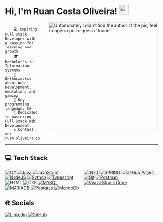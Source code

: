 <h1 align="left">
    Hi, I'm Ruan Costa Oliveira!
    <img src="https://media.giphy.com/media/hvRJCLFzcasrR4ia7z/giphy.gif" width="30">
</h1>

<img align="right" src="https://img.freepik.com/free-vector/laptop-with-program-code-isometric-icon-software-development-programming-applications-dark-neon_39422-971.jpg?t=st=1735516659~exp=1735520259~hmac=88285e025c79b3793fed100d44e1208ee52e39c9e9fc95740e39f776c5cf540a&w=1380" alt="Unfortunately I didn't find the author of the pic, feel to open a pull request if found" width="360" style="margin-left:30px;" />

```

    💻 Aspiring Full Stack Developer with a passion for learning and growth  
    🎓 Bachelor's in Information Systems  
    📝 Enthusiastic about Web Development, emulation, and gaming  
    🌟 Key programming language: C#  
    🚩 Dedicated to mastering Full Stack Web Development  
    ✉️ Contact me: ruan.oliveira.costa13@gmail.com  

```
<hr>

## 💻 Tech Stack
<p style="column-count: 2; column-gap: 16px;">
    <a href="https://dotnet.microsoft.com/"><img style="border-radius: 2px" alt="C#" src="https://img.shields.io/badge/C%23-239120?style=for-the-badge&logo=c-sharp&logoColor=white"></a>
    <a href="https://www.oracle.com/br/java/technologies/downloads/"><img style="border-radius: 2px" alt="Java" src="https://img.shields.io/badge/java-%23ED8B00.svg?style=for-the-badge&logo=openjdk&logoColor=white" /></a>
    <a href="https://www.oracle.com/br/java/technologies/downloads/"><img style="border-radius: 2px" alt="JavaScript" src="https://img.shields.io/badge/JavaScript-F7DF1E?style=for-the-badge&logo=javascript&logoColor=black" /></a>
    <a href="https://www.oracle.com/br/java/technologies/downloads/"><img style="border-radius: 2px" alt="NodeJS" src="https://img.shields.io/badge/Node.js-43853D?style=for-the-badge&logo=node.js&logoColor=white" /></a>
    <a href="https://www.typescriptlang.org/"><img style="border-radius: 2px" alt="Python" src="https://img.shields.io/badge/Python-3776AB?style=for-the-badge&logo=python&logoColor=white" /></a>
    <a href="https://www.typescriptlang.org/"><img style="border-radius: 2px" alt="Typescript" src="https://img.shields.io/badge/TypeScript-007ACC?style=for-the-badge&logo=typescript&logoColor=white" /></a>
    <img style="border-radius: 2px" alt="HTML" src="https://img.shields.io/badge/HTML5-E34F26?style=for-the-badge&logo=html5&logoColor=white" />
    <img style="border-radius: 2px" alt="CSS" src="https://img.shields.io/badge/CSS3-1572B6?style=for-the-badge&logo=css3&logoColor=white" />
    <a href="https://www.mysql.com/"><img style="border-radius: 2px" alt="MYSQL" src="https://img.shields.io/badge/MySQL-00000F?style=for-the-badge&logo=mysql&logoColor=white" /></a>
    <a href="https://mariadb.org/"><img style="border-radius: 2px" alt="MARIADB" src="https://img.shields.io/badge/MariaDB-003545?style=for-the-badge&logo=mariadb&logoColor=white" /></a>
    <a href="https://mariadb.org/"><img style="border-radius: 2px" alt="Postgres" src="https://img.shields.io/badge/PostgreSQL-316192?style=for-the-badge&logo=postgresql&logoColor=white" /></a>
    <a href="https://mariadb.org/"><img style="border-radius: 2px" alt="MongoDb" src="https://img.shields.io/badge/MongoDB-4EA94B?style=for-the-badge&logo=mongodb&logoColor=white" /></a>
    <a href="https://dotnet.microsoft.com/"><img style="border-radius: 2px" alt=".NET" src="https://img.shields.io/badge/.NET-5C2D91?style=for-the-badge&logo=.net&logoColor=white"></a>
    <a href="https://spring.io/"><img style="border-radius: 2px" alt="SPRING" src="https://img.shields.io/badge/spring-%236DB33F.svg?style=for-the-badge&logo=spring&logoColor=white"></a>
    <a href="https://pages.github.com/"><img style="border-radius: 2px" alt="GitHub Pages" src="https://img.shields.io/badge/GitHub-100000?style=for-the-badge&logo=github&logoColor=white)]"></a>
    <a href="https://git-scm.com/"><img style="border-radius: 2px" alt="Git" src="https://img.shields.io/badge/GIT-E44C30?style=for-the-badge&logo=git&logoColor=white"></a>
    <a href="https://www.postman.com/"><img style="border-radius: 2px" alt="Postman" src="https://img.shields.io/badge/Postman-FF6C37.svg?style=for-the-badge&logo=Postman&logoColor=white"></a>
    <a href="https://code.visualstudio.com/"><img style="border-radius: 2px" alt="Visual Studio Code" src="https://img.shields.io/badge/Vscode-007ACC?style=for-the-badge&logo=visual-studio-code&logoColor=white"></a>
</p>

## 🌐 Socials

<p>
    <a href="https://www.linkedin.com/in/ruan-costa-oliveira/"><img style="border-radius: 2px" alt="Linkedin" src="https://img.shields.io/badge/LinkedIn-0077B5?style=for-the-badge&logo=linkedin&logoColor=white)"></a>
    <a href="https://github.com/umenorin"><img style="border-radius: 2px" alt="GitHub" src="https://img.shields.io/badge/GitHub-100000?style=for-the-badge&logo=github&logoColor=white)]"></a>
</p>
